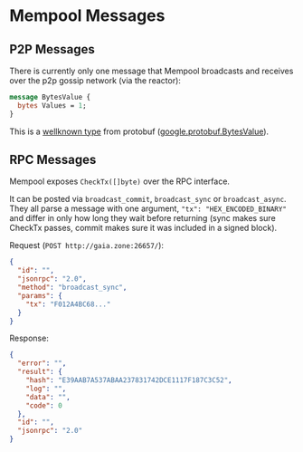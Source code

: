 # Mempool Messages

## P2P Messages

There is currently only one message that Mempool broadcasts
and receives over the p2p gossip network (via the reactor):

```protobuf
message BytesValue {
  bytes Values = 1;
}
```

This is a [wellknown type](https://developers.google.com/protocol-buffers/docs/reference/google.protobuf) from protobuf ([google.protobuf.BytesValue](https://developers.google.com/protocol-buffers/docs/reference/google.protobuf#google.protobuf.BytesValue)).

## RPC Messages

Mempool exposes `CheckTx([]byte)` over the RPC interface.

It can be posted via `broadcast_commit`, `broadcast_sync` or
`broadcast_async`. They all parse a message with one argument,
`"tx": "HEX_ENCODED_BINARY"` and differ in only how long they
wait before returning (sync makes sure CheckTx passes, commit
makes sure it was included in a signed block).

Request (`POST http://gaia.zone:26657/`):

```json
{
  "id": "",
  "jsonrpc": "2.0",
  "method": "broadcast_sync",
  "params": {
    "tx": "F012A4BC68..."
  }
}
```

Response:

```json
{
  "error": "",
  "result": {
    "hash": "E39AAB7A537ABAA237831742DCE1117F187C3C52",
    "log": "",
    "data": "",
    "code": 0
  },
  "id": "",
  "jsonrpc": "2.0"
}
```
